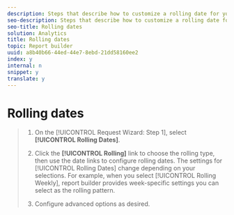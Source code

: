 ```yaml
---
description: Steps that describe how to customize a rolling date for your request.
seo-description: Steps that describe how to customize a rolling date for your request.
seo-title: Rolling dates
solution: Analytics
title: Rolling dates
topic: Report builder
uuid: a8b40b66-44ed-44e7-8ebd-21dd58160ee2
index: y
internal: n
snippet: y
translate: y
---
```


# Rolling dates


>1. On the [!UICONTROL  Request Wizard: Step 1], select **[!UICONTROL  Rolling Dates]**.
>1. Click the **[!UICONTROL  Rolling]** link to choose the rolling type, then use the date links to configure rolling dates.
>   The settings for [!UICONTROL  Rolling Dates] change depending on your selections. For example, when you select [!UICONTROL  Rolling Weekly], report builder provides week-specific settings you can select as the rolling pattern. 
>
>1. Configure advanced options as desired.
